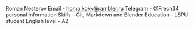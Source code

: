 Roman Nesterov
Email - homa.kokk@rambler.ru
Telegram - @Frech34
personal information
Skills - Git, Markdown and Blender
Education - LSPU student
English level - A2